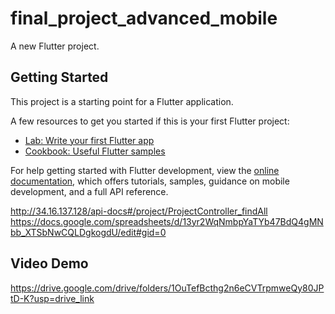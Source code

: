 # final_project_advanced_mobile

A new Flutter project.

## Getting Started

This project is a starting point for a Flutter application.

A few resources to get you started if this is your first Flutter project:

- [Lab: Write your first Flutter app](https://docs.flutter.dev/get-started/codelab)
- [Cookbook: Useful Flutter samples](https://docs.flutter.dev/cookbook)

For help getting started with Flutter development, view the
[online documentation](https://docs.flutter.dev/), which offers tutorials,
samples, guidance on mobile development, and a full API reference.

http://34.16.137.128/api-docs#/project/ProjectController_findAll
https://docs.google.com/spreadsheets/d/13yr2WqNmbpYaTYb47BdQ4gMNbb_XTSbNwCQLDgkogdU/edit#gid=0

## Video Demo
https://drive.google.com/drive/folders/1OuTefBcthg2n6eCVTrpmweQy80JPtD-K?usp=drive_link